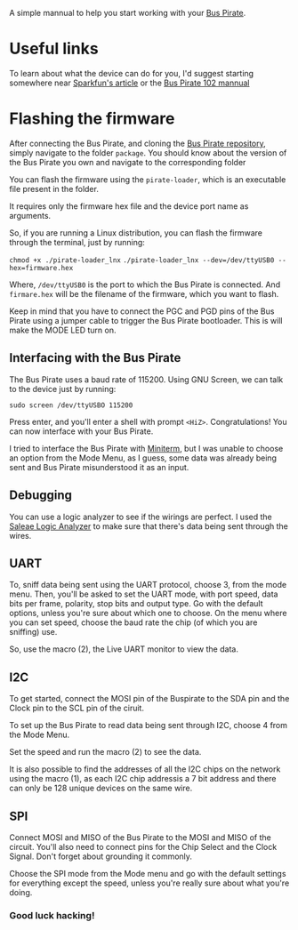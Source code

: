 A simple mannual to help you start working with your [Bus Pirate](http://dangerousprototypes.com/docs/Bus_Pirate).

# Useful links

To learn about what the device can do for you, I'd suggest starting somewhere near [Sparkfun's article](https://learn.sparkfun.com/tutorials/bus-pirate-v36a-hookup-guide/all) or the [Bus Pirate 102 mannual](http://dangerousprototypes.com/docs/Bus_Pirate_102_tutorial)

# Flashing the firmware

After connecting the Bus Pirate, and cloning the [Bus Pirate repository](https://github.com/BusPirate/Bus_Pirate), simply navigate to the folder `package`. You should know about the version of the Bus Pirate you own and navigate to the corresponding folder

You can flash the firmware using the `pirate-loader`, which is an executable file present in the folder.

It requires only the firmware hex file and the device port name as arguments.

So, if you are running a Linux distribution, you can flash the firmware through the terminal, just by running:

`chmod +x ./pirate-loader_lnx`
`./pirate-loader_lnx --dev=/dev/ttyUSB0 --hex=firmware.hex`

Where, `/dev/ttyUSB0` is the port to which the Bus Pirate is connected.
And `firmare.hex` will be the filename of the firmware, which you want to flash.

Keep in mind that you have to connect the PGC and PGD pins of the Bus Pirate using a jumper cable to trigger the Bus Pirate bootloader. This is will make the MODE LED turn on.

## Interfacing with the Bus Pirate

The Bus Pirate uses a baud rate of 115200. Using GNU Screen, we can talk to the device just by running:

`sudo screen /dev/ttyUSBO 115200`

Press enter, and you'll enter a shell with prompt `<HiZ>`. Congratulations! You can now interface with your Bus Pirate.

I tried to interface the Bus Pirate with [Miniterm](https://pyserial.readthedocs.io/en/latest/tools.html), but I was unable to choose an option from the Mode Menu, as I guess, some data was already being sent and Bus Pirate misunderstood it as an input.

## Debugging
You can use a logic analyzer to see if the wirings are perfect. I used the [Saleae Logic Analyzer](https://www.saleae.com/downloads/) to make sure that there's data being sent through the wires.

## UART

To, sniff data being sent using the UART protocol, choose 3, from the mode menu.
Then, you'll be asked to set the UART mode, with port speed, data bits per frame, polarity, stop bits and output type.
Go with the default options, unless you're sure about which one to choose. On the menu where you can set speed, choose the baud rate the chip (of which you are sniffing) use.

So, use the macro (2), the Live UART monitor to view the data.

## I2C

To get started, connect the MOSI pin of the Buspirate to the SDA pin and the Clock pin to the SCL pin of the ciruit.

To set up the Bus Pirate to read data being sent through I2C, choose 4 from the Mode Menu.

Set the speed and run the macro (2) to see the data.

It is also possible to find the addresses of all the I2C chips on the network using the macro (1), as each I2C chip addressis a 7 bit address and there can only be 128 unique devices on the same wire.

## SPI

Connect MOSI and MISO of the Bus Pirate to the MOSI and MISO of the circuit. You'll also need to connect pins for the Chip Select and the Clock Signal. Don't forget about grounding it commonly.

Choose the SPI mode from the Mode menu and go with the default settings for everything except the speed, unless you're really sure about what you're doing.


### Good luck hacking!
